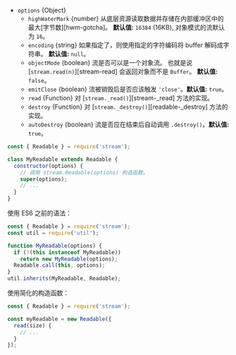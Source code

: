 <!-- YAML
changes:
  - version:
     - v11.2.0
     - v10.16.0
    pr-url: https://github.com/nodejs/node/pull/22795
    description: Add `autoDestroy` option to automatically `destroy()` the
                 stream when it emits `'end'` or errors.
  - version: v14.0.0
    pr-url: https://github.com/nodejs/node/pull/30623
    description: Change `autoDestroy` option default to `true`.
-->

* `options` {Object}
  * `highWaterMark` {number} 从底层资源读取数据并存储在内部缓冲区中的最大[字节数][hwm-gotcha]。
    **默认值:** `16384` (16KB), 对象模式的流默认为 `16`。
  * `encoding` {string} 如果指定了，则使用指定的字符编码将 buffer 解码成字符串。
    **默认值:** `null`。
  * `objectMode` {boolean} 流是否可以是一个对象流。
    也就是说 [`stream.read(n)`][stream-read] 会返回对象而不是 `Buffer`。
    **默认值:** `false`。
  * `emitClose` {boolean} 流被销毁后是否应该触发 `'close'`。**默认值:** `true`。
  * `read` {Function} 对 [`stream._read()`][stream-_read] 方法的实现。
  * `destroy` {Function} 对 [`stream._destroy()`][readable-_destroy] 方法的实现。
  * `autoDestroy` {boolean} 流是否应在结束后自动调用 `.destroy()`。**默认值:** `true`。

<!-- eslint-disable no-useless-constructor -->
```js
const { Readable } = require('stream');

class MyReadable extends Readable {
  constructor(options) {
    // 调用 stream.Readable(options) 构造函数。
    super(options);
    // ...
  }
}
```

使用 ES6 之前的语法：

```js
const { Readable } = require('stream');
const util = require('util');

function MyReadable(options) {
  if (!(this instanceof MyReadable))
    return new MyReadable(options);
  Readable.call(this, options);
}
util.inherits(MyReadable, Readable);
```

使用简化的构造函数：

```js
const { Readable } = require('stream');

const myReadable = new Readable({
  read(size) {
    // ...
  }
});
```
